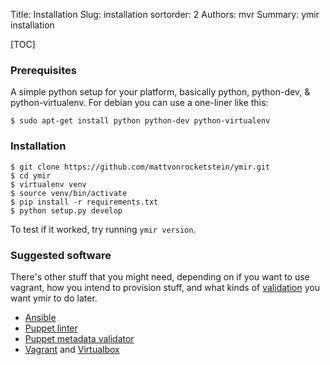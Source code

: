 Title: Installation
Slug: installation
sortorder: 2
Authors: mvr
Summary: ymir installation

[TOC]

### Prerequisites

A simple python setup for your platform, basically python, python-dev, & python-virtualenv.  For debian you can use a one-liner like this:


    $ sudo apt-get install python python-dev python-virtualenv


### Installation


    $ git clone https://github.com/mattvonrocketstein/ymir.git
    $ cd ymir
    $ virtualenv venv
    $ source venv/bin/activate
    $ pip install -r requirements.txt
    $ python setup.py develop


To test if it worked, try running `ymir version`.

### Suggested software

There's other stuff that you might need, depending on if you want to use vagrant, how you intend to provision stuff, and what kinds of [validation](other-automation.html#validation) you want ymir to do later.

* [Ansible](https://www.ansible.com/)
* [Puppet linter](http://puppet-lint.com/)
* [Puppet metadata validator](https://rubygems.org/gems/metadata-json-lint)
* [Vagrant](#) and [Virtualbox](#)
